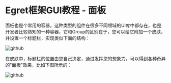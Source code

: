 Egret框架GUI教程 - 面板
===============

面板也是个常用的容器，这种类型的组件在很多不同领域的UI库中都存在，也是开发者比较熟知的一种容器，它和Group的区别在于，您可以给它附加一个皮肤，并设置一个标题栏，实现类似下面的结构：

![github](https://raw.githubusercontent.com/NeoGuo/html5-documents/master/egret-gui/images/panel1.png "Egret")

在皮肤中，标题栏的位置由您自己决定，通过发挥您的想象力，可以得到各种奇异的"面板"效果，比如下图所示的：

![github](https://raw.githubusercontent.com/NeoGuo/html5-documents/master/egret-gui/images/panel2.png "Egret")

